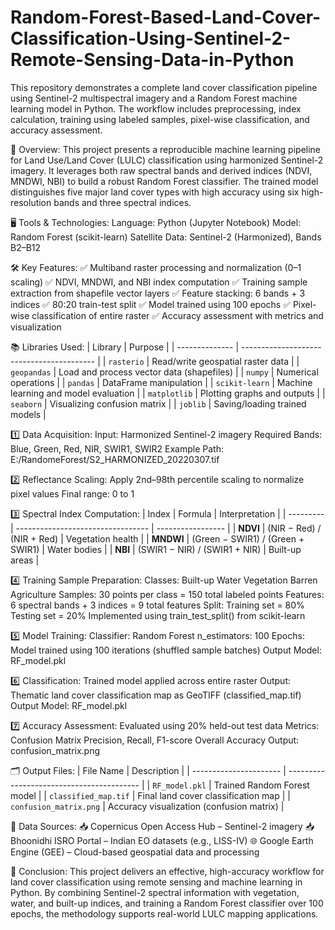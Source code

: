 # Random-Forest-Based-Land-Cover-Classification-Using-Sentinel-2-Remote-Sensing-Data-in-Python
This repository demonstrates a complete land cover classification pipeline using Sentinel-2 multispectral imagery and a Random Forest machine learning model in Python. 
The workflow includes preprocessing, index calculation, training using labeled samples, pixel-wise classification, and accuracy assessment.

📌 Overview:
    This project presents a reproducible machine learning pipeline for Land Use/Land Cover (LULC) classification using harmonized Sentinel-2 imagery. It leverages both raw spectral bands and derived indices (NDVI, MNDWI, NBI) to build a robust Random Forest classifier. The trained model distinguishes five major land cover types with high accuracy using six high-resolution bands and three spectral indices.

🖥️ Tools & Technologies:
    Language: Python (Jupyter Notebook)
    Model: Random Forest (scikit-learn)
    Satellite Data: Sentinel-2 (Harmonized), Bands B2–B12

🛠️ Key Features:
    ✅ Multiband raster processing and normalization (0–1 scaling)
    ✅ NDVI, MNDWI, and NBI index computation
    ✅ Training sample extraction from shapefile vector layers
    ✅ Feature stacking: 6 bands + 3 indices
    ✅ 80:20 train-test split
    ✅ Model trained using 100 epochs
    ✅ Pixel-wise classification of entire raster
    ✅ Accuracy assessment with metrics and visualization

📚 Libraries Used:
| Library        | Purpose                                   |
| -------------- | ----------------------------------------- |
| `rasterio`     | Read/write geospatial raster data         |
| `geopandas`    | Load and process vector data (shapefiles) |
| `numpy`        | Numerical operations                      |
| `pandas`       | DataFrame manipulation                    |
| `scikit-learn` | Machine learning and model evaluation     |
| `matplotlib`   | Plotting graphs and outputs               |
| `seaborn`      | Visualizing confusion matrix              |
| `joblib`       | Saving/loading trained models             |


1️⃣ Data Acquisition:
    Input: Harmonized Sentinel-2 imagery
    Required Bands: Blue, Green, Red, NIR, SWIR1, SWIR2
    Example Path: E:/RandomeForest/S2_HARMONIZED_20220307.tif

2️⃣ Reflectance Scaling:
    Apply 2nd–98th percentile scaling to normalize pixel values
    Final range: 0 to 1

3️⃣ Spectral Index Computation:
| Index     | Formula                           | Interpretation    |
| --------- | --------------------------------- | ----------------- |
| **NDVI**  | (NIR − Red) / (NIR + Red)         | Vegetation health |
| **MNDWI** | (Green − SWIR1) / (Green + SWIR1) | Water bodies      |
| **NBI**   | (SWIR1 − NIR) / (SWIR1 + NIR)     | Built-up areas    |


4️⃣ Training Sample Preparation:
    Classes:
      Built-up
      Water
      Vegetation
      Barren
      Agriculture 
   Samples:
      30 points per class = 150 total labeled points
  Features:
      6 spectral bands + 3 indices = 9 total features
  Split:
    Training set = 80%
    Testing set = 20%
    Implemented using train_test_split() from scikit-learn

5️⃣ Model Training:
    Classifier: Random Forest
    n_estimators: 100
    Epochs: Model trained using 100 iterations (shuffled sample batches)
    Output Model: RF_model.pkl
    
6️⃣ Classification:
    Trained model applied across entire raster
    Output: Thematic land cover classification map as GeoTIFF (classified_map.tif)
    Output Model: RF_model.pkl

7️⃣ Accuracy Assessment:
    Evaluated using 20% held-out test data
    Metrics:
      Confusion Matrix
      Precision, Recall, F1-score
      Overall Accuracy
    Output: confusion_matrix.png

🗂️ Output Files:
| File Name              | Description                               |
| ---------------------- | ----------------------------------------- |
| `RF_model.pkl`         | Trained Random Forest model               |
| `classified_map.tif`   | Final land cover classification map       |
| `confusion_matrix.png` | Accuracy visualization (confusion matrix) |

🔗 Data Sources:
    📥 Copernicus Open Access Hub – Sentinel-2 imagery
    📥 Bhoonidhi ISRO Portal – Indian EO datasets (e.g., LISS-IV)
    🌐 Google Earth Engine (GEE) – Cloud-based geospatial data and processing

🎯 Conclusion:
    This project delivers an effective, high-accuracy workflow for land cover classification using remote sensing and machine learning in Python. By combining Sentinel-2 spectral information with vegetation, water, and built-up indices, and training a Random Forest classifier over 100 epochs, the methodology supports real-world LULC mapping applications.
